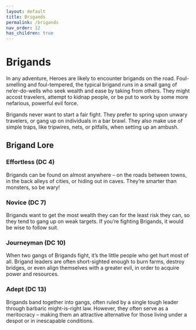 ```yaml
---
layout: default
title: Brigands
permalink: /brigands
nav_order: 12
has_children: true
---
```


# Brigands

In any adventure, Heroes are likely to encounter brigands on the road. Foul-smelling and foul-tempered, the typical brigand runs in a small gang of ne’er-do-wells who seek wealth and ease by taking from others. They might accost travelers, attempt to kidnap people, or be put to work by some more nefarious, powerful evil force. 

Brigands never want to start a fair fight. They prefer to spring upon unwary travelers, or gang up on individuals in a bar brawl. They also make use of simple traps, like tripwires, nets, or pitfalls, when setting up an ambush.

## Brigand Lore

### Effortless (DC 4)

Brigands can be found on almost anywhere – on the roads between towns, in the back alleys of cities, or hiding out in caves. They’re smarter than monsters, so be wary!

### Novice (DC 7) 

Brigands want to get the most wealth they can for the least risk they can, so they tend to gang up on weak targets. If you’re fighting Brigands, it would be wise to follow suit. 

### Journeyman (DC 10)

When two gangs of Brigands fight, it’s the little people who get hurt most of all. Brigand leaders are often short-sighted enough to burn farms, destroy bridges, or even align themselves with a greater evil, in order to acquire power and resources. 

### Adept (DC 13)

Brigands band together into gangs, often ruled by a single tough leader through barbaric might-is-right law. However, they often serve as a meritocracy – making them an attractive alternative for those living under a despot or in inescapable conditions.

